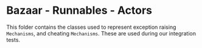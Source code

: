 # Bazaar - Runnables - Actors
This folder contains the classes used to represent exception raising `Mechanisms`, and cheating `Mechanisms`. These are used during our integration tests.